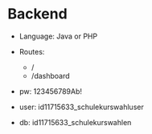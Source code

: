 # Backend

* Language: Java or PHP
* Routes:
    - /
    - /dashboard


* pw: 123456789Ab!
* user: id11715633_schulekurswahluser
* db: id11715633_schulekurswahlen